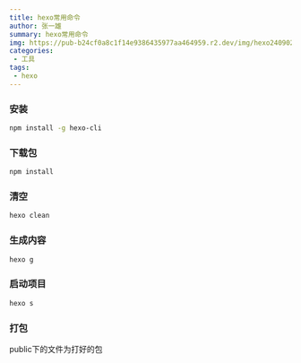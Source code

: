 ```yaml
---
title: hexo常用命令
author: 张一雄
summary: hexo常用命令
img: https://pub-b24cf0a8c1f14e9386435977aa464959.r2.dev/img/hexo240902.png
categories:
 - 工具
tags:
 - hexo
---
```


### 安装

```sh
npm install -g hexo-cli
```

### 下载包

```sh
npm install
```

### 清空

```sh
hexo clean
```

### 生成内容

```sh
hexo g
```

### 启动项目

```sh
hexo s
```

### 打包

public下的文件为打好的包
